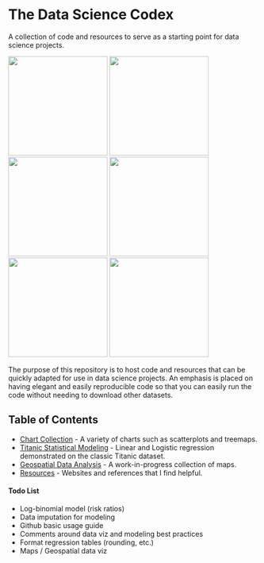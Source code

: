 # The Data Science Codex

A collection of code and resources to serve as a starting point for data science projects. 

<span>
<a href = "https://github.com/jessecambon/Data-Science-Cookbook/blob/master/Chart_Collection.md#lollipop"><img src="https://github.com/jessecambon/Data-Science-Cookbook/blob/master/Chart_Collection_files/figure-markdown_github/lollipop-1.png" height="200px"/></a>
<a href = "https://github.com/jessecambon/Data-Science-Cookbook/blob/master/Chart_Collection.md#scatter"><img src="https://github.com/jessecambon/Data-Science-Cookbook/blob/master/Chart_Collection_files/figure-markdown_github/scatter-1.png" height="200px"/></a>
<a href = "https://github.com/jessecambon/Data-Science-Cookbook/blob/master/Geospatial_Analysis.md"><img src="https://github.com/jessecambon/Data-Science-Codex/blob/master/Geospatial_Analysis_files/figure-markdown_github/unnamed-chunk-2-1.png" height="200px"/></a> 
<a href = "https://github.com/jessecambon/Data-Science-Cookbook/blob/master/Chart_Collection.md#line"><img src="https://github.com/jessecambon/Data-Science-Cookbook/blob/master/Chart_Collection_files/figure-markdown_github/line-1.png" height="200px"/></a> 
<a href = "https://github.com/jessecambon/Data-Science-Cookbook/blob/master/Titanic.md#logistic-regression-model"><img src="https://github.com/jessecambon/Data-Science-Codex/blob/master/Titanic_files/figure-markdown_github/logistic-regression-2.png" height="200px"/></a> 
<a href = "https://github.com/jessecambon/Data-Science-Cookbook/blob/master/Titanic.md#logistic-regression-model"><img src="https://github.com/jessecambon/Data-Science-Cookbook/blob/master/Titanic_files/figure-markdown_github/logistic-regression-1.png" height="200px"/></a> 
</span>


The purpose of this repository is to host code and resources that can be quickly adapted for use in data science projects. An emphasis is placed on having elegant and easily reproducible code so that you can easily run the code without needing to download other datasets.


## Table of Contents 
* [Chart Collection](Chart_Collection.md) - A variety of charts such as scatterplots and treemaps. 
* [Titanic Statistical Modeling](Titanic.md) - Linear and Logistic regression demonstrated on the classic Titanic dataset.
* [Geospatial Data Analysis](Geospatial_Analysis.md) - A work-in-progress collection of maps. 
* [Resources](Resources.md) - Websites and references that I find helpful.


#### Todo List
* Log-binomial model (risk ratios)
* Data imputation for modeling
* Github basic usage guide
* Comments around data viz and modeling best practices
* Format regression tables (rounding, etc.)
* Maps / Geospatial data viz 

